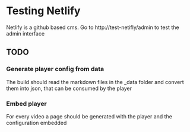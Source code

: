 # Testing Netlify

Netlify is a github based cms.
Go to http://test-netifly/admin to test the admin interface
 
## TODO

### Generate player config from data  
The build should read the markdown files in the _data folder 
and convert them into json, that can be consumed by the 
player 
  
### Embed player
For every video a page should be generated with the 
player and the configuration embedded  
  
  
  